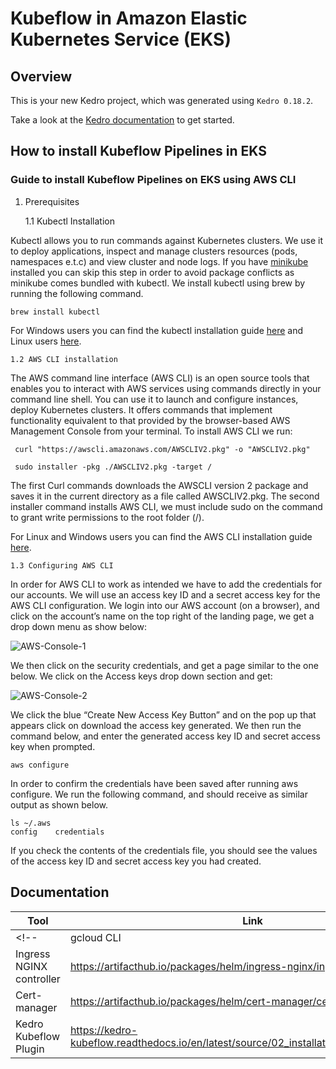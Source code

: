 # Kubeflow in Amazon Elastic Kubernetes Service (EKS)

## Overview

This is your new Kedro project, which was generated using `Kedro 0.18.2`.

Take a look at the [Kedro documentation](https://kedro.readthedocs.io) to get started.

## How to install Kubeflow Pipelines in EKS

### Guide to install Kubeflow Pipelines on EKS using AWS CLI

1. Prerequisites

    1.1 Kubectl Installation

Kubectl allows you to run commands against Kubernetes clusters. We use it to deploy applications, inspect and manage clusters resources (pods, namespaces e.t.c) and view cluster and node logs. If you have [minikube](https://minikube.sigs.k8s.io/docs/) installed you can skip this step in order to avoid package conflicts as minikube comes bundled with kubectl. We install kubectl using brew by running the following command.

    brew install kubectl

For Windows users you can find the kubectl installation guide [here](https://kubernetes.io/docs/tasks/tools/install-kubectl-windows/) and Linux users [here](https://kubernetes.io/docs/tasks/tools/install-kubectl-windows/).

    1.2 AWS CLI installation

The AWS command line interface (AWS CLI) is an open source tools that enables you to interact with AWS services using commands directly in your command line shell. You can use it to launch and configure instances, deploy Kubernetes clusters. It offers commands that implement functionality equivalent to that provided by the browser-based AWS Management Console from your terminal. To install AWS CLI we run:

     curl "https://awscli.amazonaws.com/AWSCLIV2.pkg" -o "AWSCLIV2.pkg"

     sudo installer -pkg ./AWSCLIV2.pkg -target /

The first Curl commands downloads the AWSCLI version 2 package and saves it in the current directory as a file called AWSCLIV2.pkg. The second installer command installs AWS CLI, we must include sudo on the command to grant write permissions to the root folder (/).

For Linux and Windows users you can find the AWS CLI installation guide [here](https://docs.aws.amazon.com/cli/latest/userguide/getting-started-install.html).

    1.3 Configuring AWS CLI

In order for AWS CLI to work as intended we have to add the credentials for our accounts. We will use an access key ID and a secret access key for the AWS CLI configuration. We login into our AWS account (on a browser), and click on the account’s name on the top right of the landing page, we get a drop down menu as show below:

![AWS-Console-1](https://miro.medium.com/max/700/1*Uq_IsBEFGj1Cv7_WfgMydQ.png)

We then click on the security credentials, and get a page similar to the one below. We click on the Access keys drop down section and get:

![AWS-Console-2](https://miro.medium.com/max/700/1*3pouDZmcB3E3dFujyeGwyg.png)

We click the blue “Create New Access Key Button” and on the pop up that appears click on download the access key generated. We then run the command below, and enter the generated access key ID and secret access key when prompted.

    aws configure

In order to confirm the credentials have been saved after running aws configure. We run the following command, and should receive as similar output as shown below.

    ls ~/.aws
    config    credentials

If you check the contents of the credentials file, you should see the values of the access key ID and secret access key you had created.  


## Documentation

| Tool | Link |
| ------ | ------ |
<!-- | gcloud CLI| <https://cloud.google.com/sdk/docs/initializing>|
| Ingress NGINX controller | <https://artifacthub.io/packages/helm/ingress-nginx/ingress-nginx> |
| Cert-manager | <https://artifacthub.io/packages/helm/cert-manager/cert-manager> | -->
| Kedro Kubeflow Plugin | <https://kedro-kubeflow.readthedocs.io/en/latest/source/02_installation/01_installation.html> |